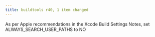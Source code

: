 ```yaml
---
title: buildtools r40, 1 item changed
---
```


As per Apple recommendations in the Xcode Build Settings Notes, set ALWAYS\_SEARCH\_USER\_PATHS to NO
